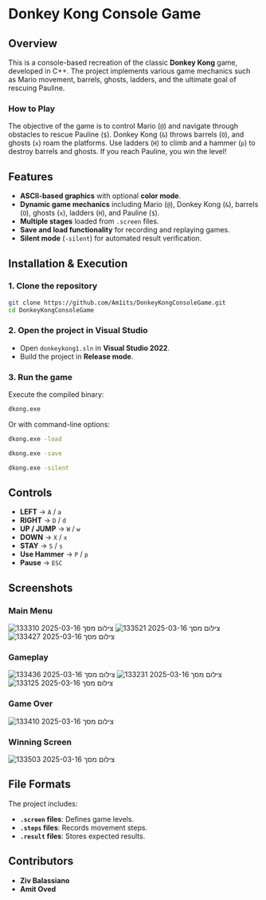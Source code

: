 # Donkey Kong Console Game

## Overview
This is a console-based recreation of the classic **Donkey Kong** game, developed in C++.
The project implements various game mechanics such as Mario movement, barrels, ghosts, ladders, and the ultimate goal of rescuing Pauline.

### How to Play
The objective of the game is to control Mario (`@`) and navigate through obstacles to rescue Pauline (`$`). Donkey Kong (`&`) throws barrels (`O`), and ghosts (`x`) roam the platforms. Use ladders (`H`) to climb and a hammer (`p`) to destroy barrels and ghosts. If you reach Pauline, you win the level!

## Features
- **ASCII-based graphics** with optional **color mode**.
- **Dynamic game mechanics** including Mario (`@`), Donkey Kong (`&`), barrels (`O`), ghosts (`x`), ladders (`H`), and Pauline (`$`).
- **Multiple stages** loaded from `.screen` files.
- **Save and load functionality** for recording and replaying games.
- **Silent mode** (`-silent`) for automated result verification.

## Installation & Execution
### **1. Clone the repository**
```sh
git clone https://github.com/Am1its/DonkeyKongConsoleGame.git
cd DonkeyKongConsoleGame
```

### **2. Open the project in Visual Studio**
- Open `donkeykong1.sln` in **Visual Studio 2022**.
- Build the project in **Release mode**.

### **3. Run the game**
Execute the compiled binary:
```sh
dkong.exe
```
Or with command-line options:
```sh
dkong.exe -load
```
```sh
dkong.exe -save
```
```sh
dkong.exe -silent
```

## Controls
- **LEFT**  → `A` / `a`
- **RIGHT** → `D` / `d`
- **UP / JUMP** → `W` / `w`
- **DOWN** → `X` / `x`
- **STAY** → `S` / `s`
- **Use Hammer** → `P` / `p`
- **Pause** → `ESC`

## Screenshots
### Main Menu
![צילום מסך 2025-03-16 133310](https://github.com/user-attachments/assets/a6ec9de8-a9b4-4f7d-97fe-af28eef4f1b6)
![צילום מסך 2025-03-16 133521](https://github.com/user-attachments/assets/7dda0229-3117-40bf-8e00-17c8ea4f5cf4)
![צילום מסך 2025-03-16 133427](https://github.com/user-attachments/assets/73f61007-dd38-4eb1-9aba-b0d08c5fec54)

### Gameplay
![צילום מסך 2025-03-16 133436](https://github.com/user-attachments/assets/18a54895-8443-49fa-9c3d-604ab83febae)
![צילום מסך 2025-03-16 133231](https://github.com/user-attachments/assets/b7d89385-c9d9-4078-b250-be406eb69886)
![צילום מסך 2025-03-16 133125](https://github.com/user-attachments/assets/0ad113bf-31f1-44b1-9796-d30bf52ec57c)

### Game Over
![צילום מסך 2025-03-16 133410](https://github.com/user-attachments/assets/7b74294a-5cf5-49e7-867b-be3dda0a7f9e)

### Winning Screen
![צילום מסך 2025-03-16 133503](https://github.com/user-attachments/assets/8fe119f9-e412-4fe8-aadf-7afc1e762ab2)

## File Formats
The project includes:
- **`.screen` files**: Defines game levels.
- **`.steps` files**: Records movement steps.
- **`.result` files**: Stores expected results.

## Contributors
- **Ziv Balassiano**
- **Amit Oved**

